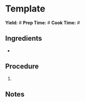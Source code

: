 # Template
**Yield:** #
**Prep Time:** #
**Cook Time:** #

## Ingredients
- 

## Procedure
1. 

## Notes

